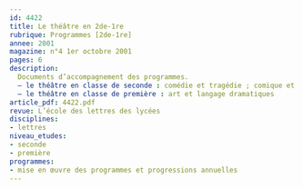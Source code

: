 ```yaml
---
id: 4422
title: Le théâtre en 2de-1re 
rubrique: Programmes [2de-1re]
annee: 2001
magazine: n°4 1er octobre 2001
pages: 6
description: 
  Documents d’accompagnement des programmes.
  – le théâtre en classe de seconde : comédie et tragédie ; comique et tragique
  – le théâtre en classe de première : art et langage dramatiques
article_pdf: 4422.pdf
revue: L’école des lettres des lycées
disciplines:
- lettres
niveau_etudes:
- seconde
- première
programmes:
- mise en œuvre des programmes et progressions annuelles
---
```

